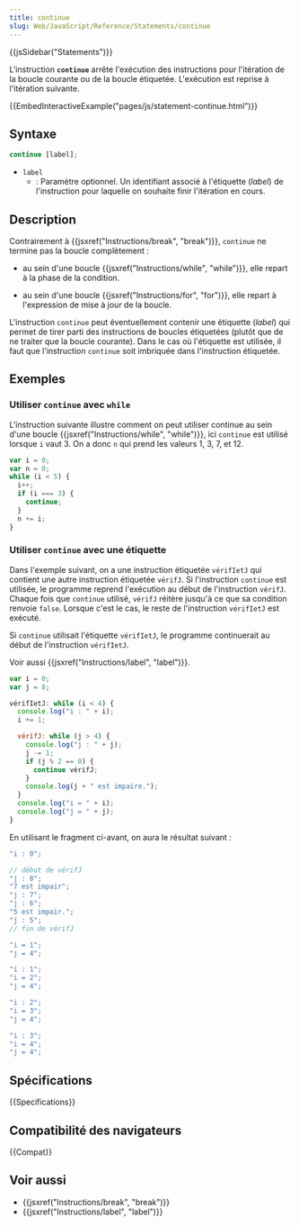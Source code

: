 ```yaml
---
title: continue
slug: Web/JavaScript/Reference/Statements/continue
---
```


{{jsSidebar("Statements")}}

L'instruction **`continue`** arrête l'exécution des instructions pour l'itération de la boucle courante ou de la boucle étiquetée. L'exécution est reprise à l'itération suivante.

{{EmbedInteractiveExample("pages/js/statement-continue.html")}}

## Syntaxe

```js
continue [label];
```

- `label`
  - : Paramètre optionnel. Un identifiant associé à l'étiquette (_label_) de l'instruction pour laquelle on souhaite finir l'itération en cours.

## Description

Contrairement à {{jsxref("Instructions/break", "break")}}, `continue` ne termine pas la boucle complètement :

- au sein d'une boucle {{jsxref("Instructions/while", "while")}}, elle repart à la phase de la condition.

<!---->

- au sein d'une boucle {{jsxref("Instructions/for", "for")}}, elle repart à l'expression de mise à jour de la boucle.

L'instruction `continue` peut éventuellement contenir une étiquette (_label_) qui permet de tirer parti des instructions de boucles étiquetées (plutôt que de ne traiter que la boucle courante). Dans le cas où l'étiquette est utilisée, il faut que l'instruction `continue` soit imbriquée dans l'instruction étiquetée.

## Exemples

### Utiliser `continue` avec `while`

L'instruction suivante illustre comment on peut utiliser continue au sein d'une boucle {{jsxref("Instructions/while", "while")}}, ici `continue` est utilisé lorsque `i` vaut 3. On a donc `n` qui prend les valeurs 1, 3, 7, et 12.

```js
var i = 0;
var n = 0;
while (i < 5) {
  i++;
  if (i === 3) {
    continue;
  }
  n += i;
}
```

### Utiliser `continue` avec une étiquette

Dans l'exemple suivant, on a une instruction étiquetée `vérifIetJ` qui contient une autre instruction étiquetée `vérifJ`. Si l'instruction `continue` est utilisée, le programme reprend l'exécution au début de l'instruction `vérifJ`. Chaque fois que `continue` utilisé, `vérifJ` réitère jusqu'à ce que sa condition renvoie `false`. Lorsque c'est le cas, le reste de l'instruction `vérifIetJ` est exécuté.

Si `continue` utilisait l'étiquette `vérifIetJ`, le programme continuerait au début de l'instruction `vérifIetJ`.

Voir aussi {{jsxref("Instructions/label", "label")}}.

```js
var i = 0;
var j = 8;

vérifIetJ: while (i < 4) {
  console.log("i : " + i);
  i += 1;

  vérifJ: while (j > 4) {
    console.log("j : " + j);
    j -= 1;
    if (j % 2 == 0) {
      continue vérifJ;
    }
    console.log(j + " est impaire.");
  }
  console.log("i = " + i);
  console.log("j = " + j);
}
```

En utilisant le fragment ci-avant, on aura le résultat suivant :

```js
"i : 0";

// début de vérifJ
"j : 8";
"7 est impair";
"j : 7";
"j : 6";
"5 est impair.";
"j : 5";
// fin de vérifJ

"i = 1";
"j = 4";

"i : 1";
"i = 2";
"j = 4";

"i : 2";
"i = 3";
"j = 4";

"i : 3";
"i = 4";
"j = 4";
```

## Spécifications

{{Specifications}}

## Compatibilité des navigateurs

{{Compat}}

## Voir aussi

- {{jsxref("Instructions/break", "break")}}
- {{jsxref("Instructions/label", "label")}}
